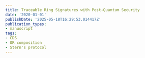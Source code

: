 ```yaml
---
title: Traceable Ring Signatures with Post-Quantum Security
date: '2020-01-01'
publishDate: '2025-05-18T16:29:53.014417Z'
publication_types:
- manuscript
tags:
- CDS
- OR composition
- Stern's protocol
---
```

